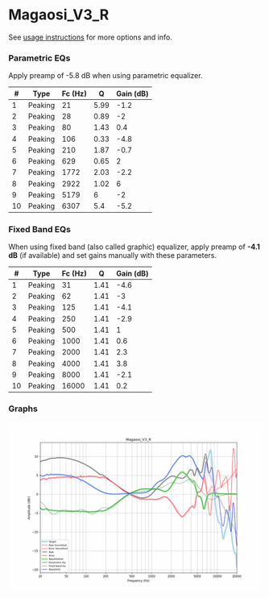 # Magaosi_V3_R
See [usage instructions](https://github.com/jaakkopasanen/AutoEq#usage) for more options and info.

### Parametric EQs
Apply preamp of -5.8 dB when using parametric equalizer.

|   # | Type    |   Fc (Hz) |    Q |   Gain (dB) |
|-----|---------|-----------|------|-------------|
|   1 | Peaking |        21 | 5.99 |        -1.2 |
|   2 | Peaking |        28 | 0.89 |        -2   |
|   3 | Peaking |        80 | 1.43 |         0.4 |
|   4 | Peaking |       106 | 0.33 |        -4.8 |
|   5 | Peaking |       210 | 1.87 |        -0.7 |
|   6 | Peaking |       629 | 0.65 |         2   |
|   7 | Peaking |      1772 | 2.03 |        -2.2 |
|   8 | Peaking |      2922 | 1.02 |         6   |
|   9 | Peaking |      5179 | 6    |        -2   |
|  10 | Peaking |      6307 | 5.4  |        -5.2 |

### Fixed Band EQs
When using fixed band (also called graphic) equalizer, apply preamp of **-4.1 dB** (if available) and set gains manually with these parameters.

|   # | Type    |   Fc (Hz) |    Q |   Gain (dB) |
|-----|---------|-----------|------|-------------|
|   1 | Peaking |        31 | 1.41 |        -4.6 |
|   2 | Peaking |        62 | 1.41 |        -3   |
|   3 | Peaking |       125 | 1.41 |        -4.1 |
|   4 | Peaking |       250 | 1.41 |        -2.9 |
|   5 | Peaking |       500 | 1.41 |         1   |
|   6 | Peaking |      1000 | 1.41 |         0.6 |
|   7 | Peaking |      2000 | 1.41 |         2.3 |
|   8 | Peaking |      4000 | 1.41 |         3.8 |
|   9 | Peaking |      8000 | 1.41 |        -2.1 |
|  10 | Peaking |     16000 | 1.41 |         0.2 |

### Graphs
![](./Magaosi_V3_R.png)
